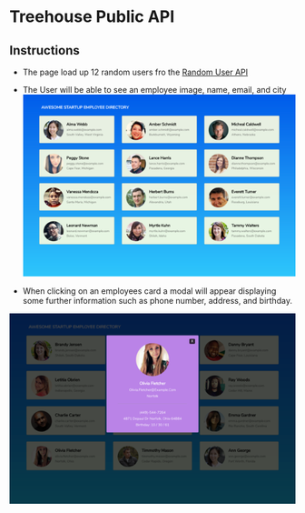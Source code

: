 # Treehouse Public API

## Instructions

- The page load up 12 random users fro the [Random User API](https://randomuser.me/)

- The User will be able to see an employee image, name, email, and city
  ![Employee Directory](./mockups/modal.png)

* When clicking on an employees card a modal will appear displaying some further information such as phone number, address, and birthday.

![Employee Directory](./mockups/modalDetail.png)
